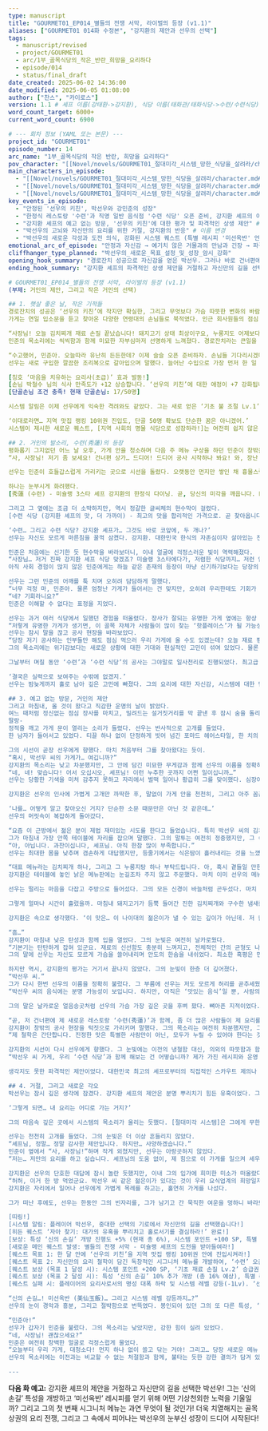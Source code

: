 ```yaml
---
type: manuscript
title: "GOURMET01_EP014_별들의 전쟁 서막, 라이벌의 등장 (v1.1)"
aliases: ["GOURMET01 014화 수정본", "강지환의 제안과 선우의 선택"]
tags:
  - manuscript/revised
  - project/GOURMET01
  - arc/1부_골목식당의_작은_반란_희망을_요리하다
  - episode/014
  - status/final_draft
date_created: 2025-06-02 14:36:00
date_modified: 2025-06-05 01:08:00
author: ["찬스", "카이로스"]
version: 1.1 # 셰프 이름(강태환->강지환), 식당 이름(태화관/태화식당->수련/수련식당) 변경, 레시피 이름(미선옥반) 유지
word_count_target: 6000+
current_word_count: 6900

# --- 회차 정보 (YAML 또는 본문) ---
project_id: "GOURMET01"
episode_number: 14
arc_name: "1부_골목식당의 작은 반란, 희망을 요리하다"
pov_character: "[[Novel/novels/GOURMET01_절대미각_시스템_망한_식당을_살려라/character.md#박선우]]"
main_characters_in_episode:
  - "[[Novel/novels/GOURMET01_절대미각_시스템_망한_식당을_살려라/character.md#박선우]]"
  - "[[Novel/novels/GOURMET01_절대미각_시스템_망한_식당을_살려라/character.md#강민준]]"
  - "[[Novel/novels/GOURMET01_절대미각_시스템_망한_식당을_살려라/character.md#강지환 셰프]]" # 이름 변경
key_events_in_episode:
  - "안정된 '선우의 키친', 박선우와 강민준의 성장"
  - "한정식 레스토랑 '수련'과 직영 일반 음식점 '수련 식당' 오픈 준비, 강지환 셰프의 이름이 알려지며 긴장감 고조" # 이름 변경
  - "강지환 셰프의 예고 없는 방문, '선우의 키친'에 대한 평가 및 파격적인 상생 제안" # 이름 변경
  - "박선우의 고뇌와 자신만의 요리를 위한 거절, 강지환의 반응" # 이름 변경
  - "박선우의 새로운 각성과 도전 의식, 강화된 시스템 퀘스트 (특별 레시피 '미선옥반' 언급)"
emotional_arc_of_episode: "안정과 자신감 → 예기치 않은 거물과의 만남과 긴장 → 파격적 제안과 내적 갈등 → 단호한 선택과 새로운 투지"
cliffhanger_type_planned: "박선우의_새로운_목표_설정_및_성장_암시_강화"
opening_hook_summary: "경로잔치 성공으로 자신감을 얻은 박선우. 그러나 바로 건너편에 미슐랭 스타 셰프 강지환의 레스토랑 '수련'과 그의 철학이 담긴 '수련 식당'이 들어선다는 소식이 전해지며 새로운 국면을 맞이한다." # 이름 변경
ending_hook_summary: "강지환 셰프의 파격적인 상생 제안을 거절하고 자신만의 길을 선택한 박선우. 그의 결단은 새로운 도전 의식을 불태우고, 시스템은 더욱 강력한 퀘스트를 제시하며 그의 성장을 예고한다. '신의 손길' 특성 개방과 특별 레시피 '미선옥반' 획득의 실마리가 더욱 선명해진다." # 이름 변경

# GOURMET01_EP014_별들의 전쟁 서막, 라이벌의 등장 (v1.1)
(부제: 거인의 제안, 그리고 작은 거인의 선택)

## 1. 햇살 좋은 날, 작은 기적들
경로잔치의 성공은 ‘선우의 키친’에 작지만 확실한, 그리고 무엇보다 가슴 따뜻한 변화의 바람을 불어넣었다.
가게는 연일 입소문을 듣고 찾아온 다양한 연령대의 손님들로 북적였다. 인근 회사원들의 점심 식사 장소로, 주말에는 가족 단위 손님들의 외식 공간으로 자리매김하기 시작했다. 박선우의 얼굴에는 고된 노동의 피로감 대신, 손님들의 만족스러운 표정에서 피어나는 자신감과 생기가 넘실거렸다. 강민준 역시 이제 제법 능숙한 솜씨로 홀과 주방을 오가며 선우의 든든한 오른팔 역할을 톡톡히 해내고 있었다. 그의 움직임 하나하나에는 이전의 어설픔 대신 책임감과 열정이 묻어났다.

“사장님! 오늘 김치찌개 재료 손질 끝났습니다! 돼지고기 상태 최상이구요, 누룽지도 어제보다 더 바삭하게 잘 볶아졌어요!”
민준의 목소리에는 씩씩함과 함께 미묘한 자부심마저 선명하게 느껴졌다. 경로잔치라는 큰일을 함께 치러낸 후, 그는 더 이상 시급을 받고 일하는 단순한 아르바이트생이 아니었다. 선우의 요리를 가장 가까이에서 지켜보고, 그 안에 담긴 열정과 진심을 누구보다 잘 이해하는 첫 번째 동료이자, 존경심을 품은 제자가 되어가고 있었다. 선우 역시 그런 민준의 성장이 대견하면서도 한편으로는 어깨가 조금 더 무거워지는 것을 느꼈다.

“수고했어, 민준아. 오늘따라 유난히 든든한데? 이제 슬슬 오픈 준비하자. 손님들 기다리시겠다.”
선우는 새로 구입한 깔끔한 조리복으로 갈아입으며 말했다. 늘어난 수입으로 가장 먼저 한 일 중 하나가 바로 식재료의 질을 한 단계, 아니 두 단계는 높인 것이었다. 돼지고기는 마장동에서 직접 공수해온 국내산 암퇘지 생고기를, 김치는 시장 골목 끝자락에서 삼십 년 넘게 반찬가게를 운영해 온 할머니에게 특별히 부탁해 담근 깊은 맛의 숙성 김치를 사용했다. 쌀 또한 강화도에서 계약 재배한 특등급으로 바꾸었다. 작은 차이가 만들어내는 맛의 격차는 생각보다 컸다. 덕분에 김치찌개의 맛은 한층 더 깊고 풍부해졌고, 누룽지탕의 구수함은 비교할 수 없을 정도였다. 손님들의 칭찬과 재방문은 당연한 결과였다.

[칭호 ‘마음을 치유하는 요리사(초급)’ 효과 발동!]
[손님 박철수 님의 식사 만족도가 +12 상승합니다. ‘선우의 키친’에 대한 애정이 +7 강화됩니다.]
[단골손님 조건 충족! 현재 단골손님: 17/50명]

시스템 알림은 이제 선우에게 익숙한 격려와도 같았다. 그는 새로 얻은 ‘기초 불 조절 Lv.1’ 스킬을 거의 매 순간 활용하며 요리의 완성도를 극한까지 끌어올리려 노력했다. 예를 들어, 김치찌개를 끓일 때 처음에는 센 불로 빠르게 볶아 돼지고기의 육즙을 가두고, 김치의 신맛을 날린 후에는 은근한 불로 줄여 깊은 맛이 우러나도록 조절했다. 미세한 불의 강약 조절만으로도 음식의 풍미가 얼마나 드라마틱하게 달라질 수 있는지 깨닫는 매일매일이 그에게는 신선한 배움과 성장의 연속이었다.

‘이대로라면… 지역 맛집 랭킹 10위권 진입도, 단골 50명 확보도 단순한 꿈은 아니겠어.’
시스템이 제시한 새로운 퀘스트, [지역 사회의 명물 식당으로 성장하라!]는 여전히 쉽지 않은 목표였지만, 선우는 더 이상 조바심 내지 않고 묵묵히 한 걸음씩 나아가기로 했다. 그의 요리에는 이제 단순한 맛을 넘어, 사람들의 지친 마음을 어루만지는 따뜻한 온기와 정성이 담겨 있었으니까. 그것이 바로 ‘마음을 치유하는 요리사’라는 칭호의 의미일 터였다.

## 2. 거인의 발소리, 수련(秀蓮)의 등장
평화롭기 그지없던 어느 날 오후, 가게 안을 청소하며 다음 주 메뉴 구상을 하던 민준이 창밖을 멍하니 바라보다 말고 갑자기 돌고래 소리에 가까운 외침을 터뜨렸다.
“사, 사장님! 저기 좀 보세요! 건너편 상가… 드디어! 드디어 공사 시작하나 봐요! 와, 장난 아닌데요?”

선우는 민준이 호들갑스럽게 가리키는 곳으로 시선을 돌렸다. 오랫동안 먼지만 쌓인 채 흉물스럽게 방치되어 있던, ‘선우의 키친’ 바로 건너편의 3층짜리 대형 상가 건물이었다. 몇 달 전부터 재개발 소문만 무성하더니, 며칠 전부터 뭔가 부산스러운 움직임이 포착되더니만, 오늘부터 본격적으로 내부 철거 작업이 시작된 모양이었다. 귀를 찢을 듯한 드릴 소리와 육중한 해머 소리가 골목을 가득 메웠고, 안전모를 쓴 인부들이 분주하게 움직였다. 그리고 잠시 후, 건물 외벽에는 그 크기만으로도 주변을 압도하는 거대한 현수막 두 개가 나란히 내걸리고 있었다.

하나는 눈부시게 화려했다.
[秀蓮 (수련) - 미슐랭 3스타 셰프 강지환의 한정식 다이닝. 곧, 당신의 미각을 깨웁니다. Beyond Taste, It's an Art.]

그리고 그 옆에는 조금 더 소박하지만, 역시 정갈한 글씨체의 현수막이 걸렸다.
[수련 식당 (강지환 셰프의 맛, 더 가까이) - 최고의 맛을 합리적인 가격으로. 곧 찾아옵니다.]

‘수련… 그리고 수련 식당? 강지환 셰프가… 그것도 바로 코앞에, 두 개나?’
선우는 자신도 모르게 마른침을 꿀꺽 삼켰다. 강지환. 대한민국 한식의 자존심이자 살아있는 전설로 불리는 인물. 그의 이름을 모르는 요리사는 없었다. 그런 그가, 왜 하필 이 허름한 골목, 자신의 가게 바로 건너편에 최고급 레스토랑과 함께 대중 식당까지 동시에 연다는 말인가.

민준은 처음에는 신기한 듯 현수막을 바라보더니, 이내 얼굴에 걱정스러운 빛이 역력해졌다.
“사장님… 저거 진짜 강지환 셰프 식당 맞겠죠? 미슐랭 3스타에다가, 저렴한 식당까지… 저런 엄청난 가게들이 바로 앞에 생기면… 우리 가게 괜찮을까요? 손님들 다 저쪽으로 가버리는 거 아니에요?”
아직 사회 경험이 많지 않은 민준에게는 하늘 같은 존재의 등장이 마냥 신기하기보다는 당장의 생존에 대한 위협으로 다가온 것이다. 그의 목소리에는 불안감이 가득했다.

선우는 그런 민준의 어깨를 툭 치며 오히려 담담하게 말했다.
“너무 걱정 마, 민준아. 물론 엄청난 가게가 들어서는 건 맞지만, 오히려 우리한테도 기회가 될 수 있어.”
“네? 기회라니요?”
민준은 이해할 수 없다는 표정을 지었다.

선우는 과거 여러 식당에서 일했던 경험을 떠올렸다. 장사가 잘되는 유명한 가게 옆에는 항상 낙수효과를 노리는 작은 가게들이 함께 번성하곤 했다.
“저렇게 유명한 가게가 생기면, 이 골목 자체가 사람들이 많이 찾는 ‘핫플레이스’가 될 가능성이 커. 물론 ‘수련’이나 ‘수련 식당’을 찾아오는 손님들이 우리 가게에 바로 들어오진 않겠지. 하지만 유동인구가 늘어나면, 자연스럽게 우리 가게를 궁금해하는 사람들도 생길 수 있다는 거야. 그리고….”
선우는 잠시 말을 끊고 공사 현장을 바라보았다.
“당장 저기 공사하는 인부들만 해도 점심 먹으러 우리 가게에 올 수도 있겠는데? 오늘 재료 평소보다 좀 더 넉넉하게 준비해야 할지도 모르겠다.”
그의 목소리에는 위기감보다는 새로운 상황에 대한 기대와 현실적인 고민이 섞여 있었다. 물론 마음 한구석에는 강지환이라는 이름이 주는 압박감이 존재했지만, 그는 쉽게 좌절하는 성격이 아니었다. 오히려 이런 상황을 어떻게 활용할지 빠르게 머리를 굴리고 있었다.

그날부터 며칠 동안 ‘수련’과 ‘수련 식당’의 공사는 그야말로 일사천리로 진행되었다. 최고급 대리석과 통유리, 고풍스러운 목재가 어우러진 외관은 하루가 다르게 위용을 갖춰갔고, 언뜻 보이는 내부 역시 최고급 자재와 눈이 휘둥그레질 만큼 세련되고 화려한 디자인으로 꾸며지고 있었다. 밤낮없이 이어지는 공사 소음과 분진은 골목 전체를 뒤덮었고, 선우는 예상대로 늘어난 공사 인부 손님들 덕분에 눈코 뜰 새 없이 바쁜 하루를 보내면서도, 마음 한구석의 긴장감은 떨쳐낼 수 없었다.

‘결국은 실력으로 보여주는 수밖에 없겠지.’
선우는 밤늦게까지 홀로 남아 깊은 고민에 빠졌다. 그의 요리에 대한 자신감, 시스템에 대한 믿음은 여전했지만, 강지환이라는 거대한 이름 앞에서 그의 존재감은 한없이 작게만 느껴졌다.

## 3. 예고 없는 방문, 거인의 제안
그리고 마침내, 올 것이 왔다고 직감한 운명의 날이 밝았다.
여느 때처럼 정신없는 점심 장사를 마치고, 밀려드는 설거짓거리를 막 끝낸 후 잠시 숨을 돌리던 나른한 오후. 창밖으로는 따스한 햇살이 쏟아지고, 가게 안에는 잔잔한 음악만이 흐르고 있었다.
딸랑-
정적을 깨고 가게 문이 열리는 소리가 들렸다. 선우는 반사적으로 고개를 들었다.
한 남자가 들어서고 있었다. 티끌 하나 없이 단정하게 빗어 넘긴 포마드 헤어스타일, 한 치의 오차도 없이 몸에 딱 떨어지는 최고급 검은색 셰프복. 그리고 온몸에서 자연스럽게 뿜어져 나오는, 감히 범접할 수 없는 날카로운 카리스마와 묵직한 아우라. 강지환 셰프였다. 사진으로만 보던 그 모습 그대로였다. 아니, 사진보다 훨씬 더 강렬한 존재감을 발산하고 있었다.

그의 시선이 곧장 선우에게 향했다. 마치 처음부터 그를 찾아왔다는 듯이.
“혹시, 박선우 씨의 가게가… 여깁니까?”
강지환의 목소리는 낮고 차분했지만, 그 안에 담긴 미묘한 무게감과 함께 선우의 이름을 정확히 부르는 것에서 어떤 의도가 느껴졌다. 말투는 정중했으나, 그의 눈빛은 무언가를 탐색하듯 예리했다.
“네, 네! 맞습니다! 어서 오십시오, 셰프님! 이런 누추한 곳까지 어쩐 일이십니까…”
선우는 당황한 기색을 미처 감추지 못하고 자리에서 벌떡 일어나 황급히 그를 맞이했다. 심장이 제멋대로 쿵쾅거리기 시작했다. 주방 한쪽에서 식재료를 정리하던 민준 역시 귀신이라도 본 듯 얼어붙은 채 제자리에 서서 눈만 끔뻑이고 있었다.

강지환은 선우의 인사에 가볍게 고개만 까딱한 후, 말없이 가게 안을 천천히, 그리고 아주 꼼꼼하게 둘러보았다. 그의 예리한 시선이 낡았지만 정갈하게 닦인 테이블, 창가에 놓인 소박한 다육이 화분, 그리고 벽 한쪽에 손님들이 남기고 간 감사와 칭찬의 메시지가 담긴 포스트잇 하나하나에 차례로 머물렀다. 그러면서도 그의 주된 관심은 선우에게서 떠나지 않는 듯했다. 그의 무표정한 얼굴에서는 어떤 감정도 읽을 수 없었기에, 선우는 더욱더 속이 타들어 가는 것 같았다.

‘나를… 어떻게 알고 찾아오신 거지? 단순한 소문 때문만은 아닌 것 같은데…’
선우의 머릿속이 복잡하게 돌아갔다.

“요즘 이 근방에서 젊은 분이 제법 재미있는 시도를 한다고 들었습니다. 특히 박선우 씨의 김치찌개와 누룽지탕에 대한 이야기가 심심찮게 들려오더군요.”
그가 마침내 가장 안쪽 테이블에 자리를 잡으며 말했다. 그의 말투는 여전히 정중했지만, 그 속에는 평가자의 냉철함과 함께, 무언가를 확인하려는 듯한 날카로움이 숨겨져 있었다.
“아, 아닙니다. 과찬이십니다, 셰프님. 아직 한참 많이 부족합니다.”
선우는 최대한 몸을 낮추며 겸손하게 대답했지만, 등줄기에서는 식은땀이 흘러내리는 것을 느꼈다. 그의 심장은 여전히 미친 듯이 요동치고 있었다.

“대표 메뉴라는 김치찌개 하나, 그리고 그 누룽지탕 하나 부탁드립니다. 아, 혹시 곁들일 만한 계란말이도 있다면 함께 내주시겠습니까.”
강지환은 테이블에 놓인 낡은 메뉴판에는 눈길조차 주지 않고 주문했다. 마치 이미 선우의 메뉴를 꿰고 있다는 듯한, 자신감 넘치는 태도였다.

선우는 떨리는 마음을 다잡고 주방으로 들어섰다. 그의 모든 신경이 바늘처럼 곤두섰다. 마치 국가대표 선발전 마지막 경기에 임하는 선수처럼, 혹은 인생이 걸린 중요한 시험대에 오른 수험생처럼. 그는 시스템의 모든 능력을 총동원하여, 자신의 모든 것을 걸고 요리를 시작했다. ‘기초 불 조절 Lv.1’ 스킬로 김치찌개와 계란말이에 최적화된 완벽한 화력을 유지했고, ‘절대미각’ 특성을 200% 활용하여 재료 본연의 맛과 풍미를 최대한 끌어올리려 애썼다.

그렇게 얼마나 시간이 흘렀을까. 마침내 돼지고기가 듬뿍 들어간 진한 김치찌개와 구수한 냄새를 풍기는 뜨끈한 누룽지탕, 그리고 황금빛으로 먹음직스럽게 부쳐낸 두툼한 계란말이가 강지환의 테이블 위에 정갈하게 차려졌다. 그는 먼저 김치찌개 국물을 한 숟갈 떠서 맛보았다. 순간, 그의 미간이 아주 미세하게 좁혀졌다가 이내 평정을 되찾았다. 그리고 잠시 동안 아무 말 없이 눈을 감고 그 맛을 천천히 음미했다. 다음은 누룽지탕. 마지막으로 계란말이 한 조각을 신중하게 입에 넣었다. 그의 표정은 처음 가게에 들어섰을 때와 마찬가지로 여전히 변화가 없었다. 선우는 숨 막히는 침묵 속에서 그의 다음 말을, 마치 사형선고를 기다리는 죄인처럼 초조하게 기다렸다.

강지환은 속으로 생각했다. ‘이 맛은… 이 나이대의 젊은이가 낼 수 있는 깊이가 아닌데. 저 칼솜씨나 불을 다루는 감각도 그렇고... 단순한 재능이라고 하기엔 뭔가 설명하기 어려운 '체계'가 느껴진다. 마치 정해진 길을 따라 급격히 성장하는 듯한 이질감… 대체... 뭘 숨기고 있는 거지, 이 젊은이는?’

“흠…”
강지환이 마침내 낮은 탄성과 함께 입을 열었다. 그의 눈빛은 여전히 날카로웠다.
“기본기는 탄탄하게 잡혀 있군요. 재료의 신선함도 충분히 느껴지고, 전체적인 간의 균형도 나쁘지 않습니다. 특히 이 누룽지탕은… 예상외였습니다. 억지스럽지 않은 구수함과 속을 편안하게 달래주는 온기가 제법 인상적이었습니다.”
그의 말에 선우는 자신도 모르게 가슴을 쓸어내리며 안도의 한숨을 내쉬었다. 최소한 혹평은 면한 것 같았다.

하지만 역시, 강지환의 평가는 거기서 끝나지 않았다. 그의 눈빛이 한층 더 깊어졌다.
“박선우 씨.”
그가 다시 한번 선우의 이름을 정확히 불렀다. 그 부름에 선우는 저도 모르게 허리를 곧추세웠다.
“박선우 씨의 음식에는 분명 가능성이 보입니다. 하지만, 아직은 ‘맛있는 음식’일 뿐, 사람의 마음을 움직이는 ‘요리’라고 하기엔 부족한 점이 많습니다. 음식에는 그것을 만드는 이의 철학, 즉 스토리가 담겨야 합니다. 손님에게 어떤 가치를 전달하고 싶은지, 어떤 맛의 경험과 감동을 선사하고 싶은지에 대한 요리사 본인의 깊은 고뇌와 열정이 말입니다.”

그의 말은 날카로운 얼음송곳처럼 선우의 가슴 가장 깊은 곳을 후벼 팠다. 뼈아픈 지적이었다. 자존심이 산산조각 나는 것 같았다. 하지만 이상하게도, 꺼져가던 불씨에 기름을 부은 듯, 마음 한구석에서 뜨거운 오기가 치밀어 올랐다. 반박할 말을 찾을 수 없었지만, 이대로 무너지고 싶지는 않았다. 강지환의 깊고 고요한 눈빛은 마치 그의 모든 것을 꿰뚫어 보고 있는 듯했다.

“곧, 저 건너편에 제 새로운 레스토랑 ‘수련(秀蓮)’과 함께, 좀 더 많은 사람들이 제 요리를 편하게 즐길 수 있도록 ‘수련 식당’도 문을 엽니다.”
강지환이 창밖의 공사 현장을 턱짓으로 가리키며 말했다. 그의 목소리는 여전히 차분했지만, 그 안에는 강한 자신감이 배어 있었다.
“제 철학은 간단합니다. 진정한 맛은 특별한 사람만이 아닌, 모두가 누릴 수 있어야 한다는 것. 그리고 이를 위해서는 실력 있는 작은 식당들이 함께 성장해야 한다고 믿습니다. 그래서 말인데, 박선우 씨.”

강지환의 시선이 다시 선우에게 향했다. 그 눈빛에는 이전의 냉철함 대신, 의외의 따뜻함과 함께 진지한 제안의 기운이 담겨 있었다.
“박선우 씨 가게, 우리 ‘수련 식당’과 함께 해보는 건 어떻습니까? 제가 가진 레시피와 운영 노하우를 기꺼이 공유하겠습니다. 물론, 어떤 금전적인 대가도 바라지 않습니다. 그저 이 골목 상권이 함께 살아나고, 더 많은 사람들이 맛있는 음식을 즐길 수 있다면 그것으로 족합니다. 박선우 씨의 그 열정과 재능이라면, 제 도움을 받아 훨씬 더 크게 성장할 수 있을 겁니다.”

생각지도 못한 파격적인 제안이었다. 대한민국 최고의 셰프로부터의 직접적인 스카우트 제의나 다름없었다. 선우의 머릿속이 하얗게 비는 듯했다. 돈, 명예, 안정적인 미래. 모든 것이 한순간에 손에 잡힐 듯 가까이 다가온 것만 같았다. 민준은 옆에서 이미 입을 떡 벌린 채 믿을 수 없다는 표정으로 두 사람을 번갈아 보고 있었다.

## 4. 거절, 그리고 새로운 각오
박선우는 잠시 깊은 생각에 잠겼다. 강지환 셰프의 제안은 분명 뿌리치기 힘든 유혹이었다. 그의 레시피와 노하우를 전수받는다면, ‘선우의 키친’은 단숨에 지역 최고의 맛집으로 발돋움할 수 있을 터였다. 빚더미에서 벗어나 안정적인 삶을 누릴 수도 있을 것이다. 하지만…

‘그렇게 되면… 내 요리는 어디로 가는 거지?’

그의 마음속 깊은 곳에서 시스템의 목소리가 울리는 듯했다. [절대미각 시스템]은 그에게 무한한 가능성을 열어주었다. 비록 지금은 미약하지만, 자신만의 힘으로, 자신만의 방식으로 최고의 요리를 만들어낼 수 있다는 희망. 강지환 셰프의 레시피를 따른다면 그 길은 훨씬 쉽고 빠르겠지만, 그것은 결국 ‘강지환의 맛’이지 ‘박선우의 맛’은 아닐 터였다. 그의 요리에 담고 싶었던 ‘영혼’은 찾을 수 없을지도 몰랐다.

선우는 천천히 고개를 들었다. 그의 눈빛은 더 이상 흔들리지 않았다.
“셰프님, 정말… 정말 감사한 제안입니다. 하지만… 사양하겠습니다.”
민준이 옆에서 “사, 사장님!”하며 작게 외쳤지만, 선우는 아랑곳하지 않았다.
“저는… 저만의 요리를 하고 싶습니다. 셰프님의 도움 없이, 제 힘으로 이 가게를 일으켜 세우고, 저만의 맛을 찾아가고 싶습니다. 그 길이 아무리 어렵고 힘들지라도, 그게 제가 가야 할 길이라고 생각합니다.”

강지환은 선우의 단호한 대답에 잠시 놀란 듯했지만, 이내 그의 입가에 희미한 미소가 떠올랐다.
“허허, 이거 한 방 먹었군요. 박선우 씨 같은 젊은이가 있다는 것이 우리 요식업계의 희망일지도 모르겠습니다. 알겠습니다. 그 결정을 존중합니다. 하지만 명심하십시오. 요리의 길은 멀고 험난하며, 때로는 상상 이상의 시련과 마주하게 될 겁니다. 그때가 되면… 언제든 다시 저를 찾아오십시오. 제 문은 항상 열려 있을 테니.”
강지환은 자리에서 일어나 선우에게 가볍게 목례를 하고는, 홀연히 가게를 나섰다.

그가 떠난 후에도, 선우는 한동안 그의 빈자리를, 그가 남기고 간 묵직한 여운을 멍하니 바라보았다. 그의 가슴은 터질 듯이 뛰고 있었다. 두려움과 설렘, 그리고 자신도 모르게 솟아오르는 뜨거운 무언가.

[띠링!]
[시스템 알림: 플레이어 박선우, 중대한 선택의 기로에서 자신만의 길을 선택했습니다!]
[히든 퀘스트 ‘자아 찾기: 대가의 유혹을 뿌리치고 홀로서기를 결심하라!’ 완료!]
[보상: 특성 ‘신의 손길’ 개방 진행도 +5% (현재 총 6%), 시스템 포인트 +100 SP, 특별 아이템 ‘성장의 씨앗’ 1개 획득!]
[새로운 메인 퀘스트 발생: 별들의 전쟁 서막 - 미슐랭 셰프의 도전을 받아들여라!]
[퀘스트 목표 1: 한 달 안에 ‘선우의 키친’을 지역 맛집 랭킹 10위권 안에 진입시켜라!]
[퀘스트 목표 2: 자신만의 요리 철학이 담긴 독창적인 시그니처 메뉴를 개발하여, ‘수련’ 오픈 전까지 강지환 셰프에게 그 가능성을 인정받아라!]
[퀘스트 보상 (목표 1 달성 시): 시스템 포인트 +200 SP, ‘기초 재료 손질 Lv.2’ 승급권, ‘숨겨진 식재료 지도 조각(1/3)’]
[퀘스트 보상 (목표 2 달성 시): 특성 ‘신의 손길’ 10% 추가 개방 (총 16% 예상), 특별 레시피 ‘미선옥반 (美仙玉飯) (★☆☆☆☆)’ 획득]
[퀘스트 실패 시: 플레이어의 요리사로서의 명성 대폭 하락 및 시스템 레벨 강등(-1Lv). ‘선우의 키친’ 폐업 위기. 특성 ‘절대미각’ 감도 일시적 저하 가능성. 시스템의 추가 지원 중단 가능성.]

“신의 손길…! 미선옥반 (美仙玉飯)… 그리고 시스템 레벨 강등까지…?”
선우의 눈이 경악과 흥분, 그리고 절박함으로 번뜩였다. 봉인되어 있던 그의 또 다른 특성, ‘신의 손길’. 그리고 의미심장한 이름의 특별 레시피. 어쩌면 강지환 셰프가 말한 ‘영혼이 담긴 요리’의 실마리가, 그리고 이 절체절명의 위기를 극복할 열쇠가 바로 저기에 있을지도 몰랐다. 그는 자신도 모르게 주먹을 불끈 쥐었다. 강지환이라는 거대한 산 앞에서 느꼈던 두려움과 절망감은 어느새 사라지고, 가슴 속 가장 깊은 곳에서부터 뜨겁고 격렬한 무언가가 용암처럼 솟아오르는 것을 느꼈다. 그것은 패배감이나 좌절이 아닌, 오히려 더 강한 투지와 오기였다.

“민준아!”
선우가 갑자기 민준을 불렀다. 그의 목소리는 낮았지만, 강한 힘이 실려 있었다.
“네, 사장님! 괜찮으세요?”
민준은 여전히 창백한 얼굴로 걱정스럽게 물었다.
“오늘부터 우리 가게, 대청소다! 먼지 하나 없이 쓸고 닦는 거야! 그리고… 당장 새로운 메뉴 개발에 들어간다! 강지환 그 양반에게, 그리고 이 골목 사람들에게 진짜 ‘요리’가 뭔지 한번 똑똑히 보여주자고! 우리 ‘선우의 키친’이 그냥 그런 식당이 아니라는 걸 증명하는 거야!”
선우의 목소리에는 이전과는 비교할 수 없는 처절함과 함께, 불타는 듯한 강한 결의가 담겨 있었다. 그의 작은 식당 ‘선우의 키친’은 이제, 대한민국 최고의 셰프와의 피할 수 없는 대결, 그리고 자신의 모든 것을 건 생존 경쟁을 향한 첫걸음을 비장하게 내딛고 있었다. 작은 골목에 드리운 거인의 그림자는, 역설적으로 작은 거인의 잠재력을 깨우는 기폭제가 된 것이었다.

---
```

**다음 화 예고:**
강지환 셰프의 제안을 거절하고 자신만의 길을 선택한 박선우! 그는 ‘신의 손길’ 특성을 개방하고 ‘미선옥반’ 레시피를 얻기 위해 어떤 기상천외한 노력을 기울일까? 그리고 그의 첫 번째 시그니처 메뉴는 과연 무엇이 될 것인가! 더욱 치열해지는 골목 상권의 요리 전쟁, 그리고 그 속에서 피어나는 박선우의 눈부신 성장이 드디어 시작된다!